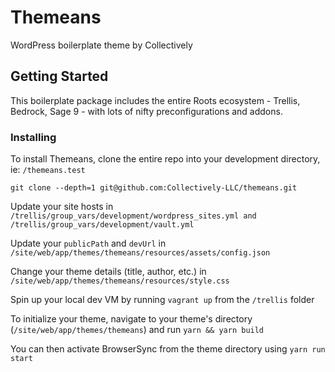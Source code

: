 # Themeans

WordPress boilerplate theme by Collectively

## Getting Started

This boilerplate package includes the entire Roots ecosystem - Trellis, Bedrock, Sage 9 - with lots of nifty preconfigurations and addons. 

### Installing

To install Themeans, clone the entire repo into your development directory, ie: `/themeans.test`
```
git clone --depth=1 git@github.com:Collectively-LLC/themeans.git
```

Update your site hosts in `/trellis/group_vars/development/wordpress_sites.yml and /trellis/group_vars/development/vault.yml`

Update your `publicPath` and `devUrl` in `/site/web/app/themes/themeans/resources/assets/config.json`

Change your theme details (title, author, etc.) in `/site/web/app/themes/themeans/resources/style.css`

Spin up your local dev VM by running `vagrant up` from the `/trellis` folder

To initialize your theme, navigate to your theme's directory (`/site/web/app/themes/themeans`) and run `yarn && yarn build`

You can then activate BrowserSync from the theme directory using `yarn run start`

